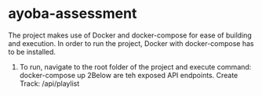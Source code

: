 # ayoba-assessment

The project makes use of Docker and docker-compose for ease of building and execution. In order to run the project, Docker with docker-compose has to be installed.

1. To run, navigate to the root folder of the project and execute command: docker-compose up
2Below are teh exposed API endpoints.
Create Track: /api/playlist
